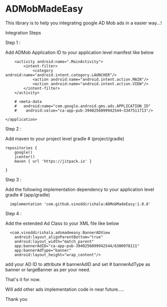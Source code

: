 # ADMobMadeEasy
This library is to help you integrating google AD Mob ads in a easier way...!

Integration Steps


Step 1 :

Add ADMob Application ID to your application level manifest like below

<application
        android:allowBackup="true"
        android:icon="@mipmap/ic_launcher"
        android:label="@string/app_name"
        android:roundIcon="@mipmap/ic_launcher_round"
        android:supportsRtl="true"
        android:theme="@style/AppTheme">

        <activity android:name=".MainActivity">
            <intent-filter>
                <category android:name="android.intent.category.LAUNCHER"/>
                <action android:name="android.intent.action.MAIN"/>
                <action android:name="android.intent.action.VIEW"/>
            </intent-filter>
        </activity>

        # <meta-data
        #   android:name="com.google.android.gms.ads.APPLICATION_ID"
        #    android:value="ca-app-pub-3940256099942544~3347511713"/>

    </application>
    
    
Step 2 :

 Add maven to your project level gradle # (project/gradle)

    repositories {
        google()
        jcenter()
        maven { url 'https://jitpack.io' }

    }
    

Step 3 : 

Add the following implementation dependency to your application level gradle # (app/gradle)
  
      implementation 'com.github.vinoddirishala:ADMobMadeEasy:1.0.8'
     
     
Step 4 :

  Add the extended Ad Class to your XML file like below
 
      <com.vinoddirishala.adsmadeeasy.BannerADView
        android:layout_alignParentBottom="true"
        android:layout_width="match_parent"
        app:bannerAdID="ca-app-pub-3940256099942544/6300978111"
        app:bannerAdType="banner"
        android:layout_height="wrap_content"/>
  

 add your AD ID to attribute # bannerAdID and set # bannerAdType as banner or largeBanner as per your need.
 
 That's it for now.
 
 Will add other ads implementation code in near future.....
 
 
 Thank you
